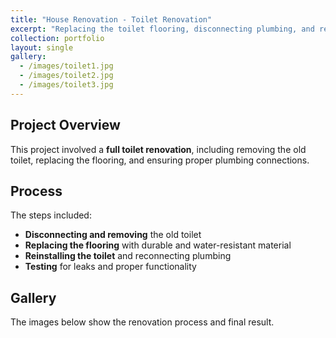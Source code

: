 ```yaml
---
title: "House Renovation - Toilet Renovation"
excerpt: "Replacing the toilet flooring, disconnecting plumbing, and removing the old toilet."
collection: portfolio
layout: single
gallery:
  - /images/toilet1.jpg
  - /images/toilet2.jpg
  - /images/toilet3.jpg
---
```


## Project Overview

This project involved a **full toilet renovation**, including removing the old toilet, replacing the flooring, and ensuring proper plumbing connections.

## Process

The steps included:

- **Disconnecting and removing** the old toilet  
- **Replacing the flooring** with durable and water-resistant material  
- **Reinstalling the toilet** and reconnecting plumbing  
- **Testing** for leaks and proper functionality  

## Gallery

The images below show the renovation process and final result.
